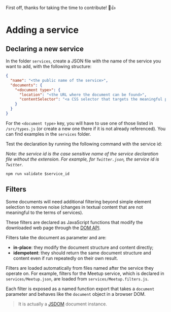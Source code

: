 First off, thanks for taking the time to contribute! 🎉👍

# Adding a service

## Declaring a new service

In the folder `services`, create a JSON file with the name of the service you want to add, with the following structure:

```json
{
  "name": "<the public name of the service>",
  "documents": {
    "<document type>": {
      "location": "<the URL where the document can be found>",
      "contentSelector": "<a CSS selector that targets the meaningful part of the document, excluding elements such as headers, footers and navigation>",
    }
  }
}
```

For the `<document type>` key, you will have to use one of those listed in `/src/types.js` (or create a new one there if it is not already referenced).
You can find examples in the `services` folder.

Test the declaration by running the following command with the service id:

_Note: the service id is the case sensitive name of the service declaration file without the extension. For example, for `Twitter.json`, the service id is `Twitter`._

```
npm run validate $service_id
```

## Filters

Some documents will need additional filtering beyond simple element selection to remove noise (changes in textual content that are not meaningful to the terms of services).

These filters are declared as JavaScript functions that modify the downloaded web page through the [DOM API](https://developer.mozilla.org/en-US/docs/Web/API/Document_Object_Model).

Filters take the document as parameter and are:

- **in-place**: they modify the document structure and content directly;
- **idempotent**: they should return the same document structure and content even if run repeatedly on their own result.

Filters are loaded automatically from files named after the service they operate on. For example, filters for the Meetup service, which is declared in `services/Meetup.json`, are loaded from `services/Meetup.filters.js`.

Each filter is exposed as a named function export that takes a `document` parameter and behaves like the `document` object in a browser DOM.

> It is actually a [JSDOM](https://github.com/jsdom/jsdom) document instance.
